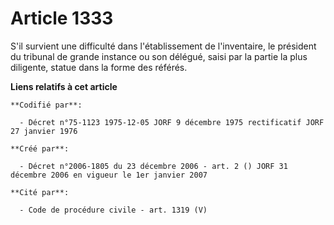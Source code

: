 # Article 1333

S'il survient une difficulté dans l'établissement de l'inventaire, le président du tribunal de grande instance ou son
délégué, saisi par la partie la plus diligente, statue dans la forme des référés.

**Liens relatifs à cet article**

	**Codifié par**:

	  - Décret n°75-1123 1975-12-05 JORF 9 décembre 1975 rectificatif JORF 27 janvier 1976

	**Créé par**:

	  - Décret n°2006-1805 du 23 décembre 2006 - art. 2 () JORF 31 décembre 2006 en vigueur le 1er janvier 2007

	**Cité par**:

	  - Code de procédure civile - art. 1319 (V)
